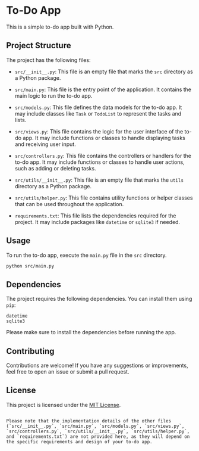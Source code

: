 # To-Do App

This is a simple to-do app built with Python.

## Project Structure

The project has the following files:

- `src/__init__.py`: This file is an empty file that marks the `src` directory as a Python package.

- `src/main.py`: This file is the entry point of the application. It contains the main logic to run the to-do app.

- `src/models.py`: This file defines the data models for the to-do app. It may include classes like `Task` or `TodoList` to represent the tasks and lists.

- `src/views.py`: This file contains the logic for the user interface of the to-do app. It may include functions or classes to handle displaying tasks and receiving user input.

- `src/controllers.py`: This file contains the controllers or handlers for the to-do app. It may include functions or classes to handle user actions, such as adding or deleting tasks.

- `src/utils/__init__.py`: This file is an empty file that marks the `utils` directory as a Python package.

- `src/utils/helper.py`: This file contains utility functions or helper classes that can be used throughout the application.

- `requirements.txt`: This file lists the dependencies required for the project. It may include packages like `datetime` or `sqlite3` if needed.

## Usage

To run the to-do app, execute the `main.py` file in the `src` directory.

```bash
python src/main.py
```

## Dependencies

The project requires the following dependencies. You can install them using `pip`:

```plaintext
datetime
sqlite3
```

Please make sure to install the dependencies before running the app.

## Contributing

Contributions are welcome! If you have any suggestions or improvements, feel free to open an issue or submit a pull request.

## License

This project is licensed under the [MIT License](LICENSE).
```

Please note that the implementation details of the other files (`src/__init__.py`, `src/main.py`, `src/models.py`, `src/views.py`, `src/controllers.py`, `src/utils/__init__.py`, `src/utils/helper.py`, and `requirements.txt`) are not provided here, as they will depend on the specific requirements and design of your to-do app.